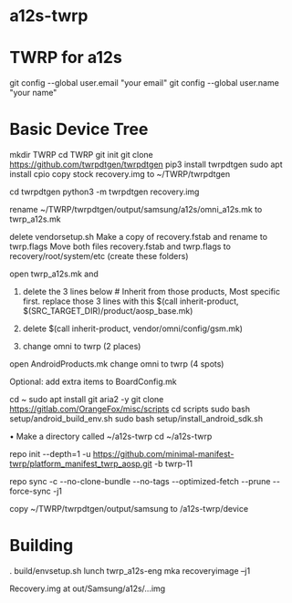 # a12s-twrp
TWRP for a12s
=============



git config --global user.email "your email"
git config --global user.name "your name"



Basic Device Tree
==================

mkdir TWRP
cd TWRP
git init
git clone https://github.com/twrpdtgen/twrpdtgen
pip3 install twrpdtgen
sudo apt install cpio
copy stock recovery.img to ~/TWRP/twrpdtgen

cd twrpdtgen
python3 -m twrpdtgen recovery.img

rename ~/TWRP/twrpdtgen/output/samsung/a12s/omni_a12s.mk to twrp_a12s.mk

delete vendorsetup.sh
Make a copy of recovery.fstab and rename to twrp.flags
Move both files recovery.fstab and twrp.flags to recovery/root/system/etc
(create these folders)

open twrp_a12s.mk and 
1. delete the 3 lines below # Inherit from those products, Most specific first.
replace those 3 lines with this
$(call inherit-product, $(SRC_TARGET_DIR)/product/aosp_base.mk)

2. delete $(call inherit-product, vendor/omni/config/gsm.mk)
3. change omni to twrp (2 places)

open AndroidProducts.mk
change omni to twrp (4 spots)

Optional: add extra items to BoardConfig.mk


cd ~
sudo apt install git aria2 -y
git clone https://gitlab.com/OrangeFox/misc/scripts
cd scripts
sudo bash setup/android_build_env.sh
sudo bash setup/install_android_sdk.sh


• Make a directory called ~/a12s-twrp
cd ~/a12s-twrp

repo init --depth=1 -u https://github.com/minimal-manifest-twrp/platform_manifest_twrp_aosp.git -b twrp-11


repo sync -c --no-clone-bundle --no-tags --optimized-fetch --prune --force-sync -j1

copy ~/TWRP/twrpdtgen/output/samsung to /a12s-twrp/device


Building
========


. build/envsetup.sh
lunch twrp_a12s-eng
mka recoveryimage –j1

Recovery.img at out/Samsung/a12s/...img



